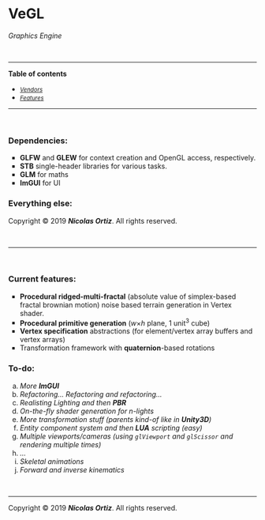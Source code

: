 # VeGL
<p><i> Graphics Engine</i></p>

 &nbsp;
 
 <hr>
 
<html>
  <div>
    <nav>
      <p><b><important>Table of contents</important></b></p>
      <ul type = "disc">
        <li><i><small><a href="#Vendors">Vendors</a></small></i></li>
        <li><i><small><a href="#Features">Features</a></small></i></li>
      </ul>
    </nav> 
  </div>
  <hr>
  <br> 
  <div id="Vendors">
    <section>
      <h3> Dependencies: </h2>
      <ul type = "square">
        <li> <b><important>GLFW</b></important> and <b><important>GLEW</b></important> for context creation and OpenGL access, respectively.</li>
        <li> <b><important>STB</b></important> single-header libraries for various tasks. </li>
        <li> <b><important>GLM</b></important> for maths </li>
        <li> <b><important>ImGUI</b></important> for UI </li>
      </ul>
    </section>
    <section>
      <h3> Everything else: </h2>
      <p>Copyright &copy; 2019 <i><b>Nicolas Ortiz</i></b>. All rights reserved.</p>
    </section>
  </div>
  <br>
  <hr>
  <br>
  <div id="Features">
    <section>
      <h3> Current features: </h2>
      <ul type = "square">
        <li> <b>Procedural ridged-multi-fractal</b> (absolute value of simplex-based fractal brownian motion) noise based terrain generation in Vertex shader. </li>
        <li> <b>Procedural primitive generation</b> (<var>w</var>&times;<var>h</var> plane, 1 unit<sup>3</sup> cube) </li>
        <li> <b>Vertex specification</b> abstractions (for element/vertex array buffers and vertex arrays) </li>
        <li> Transformation framework with <b>quaternion</b>-based rotations </li>
      </ul>
    </section>
    <section>
      <h3> To-do: </h2> 
      <ol type = "a"> 
        <li><i>  More <b><important>ImGUI</b></important> </i></li>
        <li><i>  Refactoring... Refactoring and refactoring... </i></li>
        <li><i>  Realisting Lighting and then <b>PBR</b> </i></li>
        <li><i>  On-the-fly shader generation for n-lights </i></li>
        <li><i>  More transformation stuff (parents kind-of like in <b><important>Unity3D</b></important>) </i></li>
        <li><i>  Entity component system and then <b><important>LUA</b></important> scripting (easy) </i></li>
        <li><i>  Multiple viewports/cameras (using <code>glViewport</code> and <code>glScissor</code> and rendering multiple times) </i></li>
        <li><i>  &hellip; </i></li>
        <li><i>  Skeletal animations </i></li>
        <li><i>  Forward and inverse kinematics </i></li>
      </ol> 
    </section>
  </div>
 
  <br>
  <hr>
  
  <footer>
       <p>Copyright &copy; 2019 <i><b>Nicolas Ortiz</i></b>. All rights reserved.</p>
  </footer>
  
</html>
